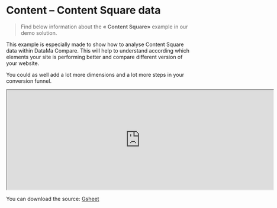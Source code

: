 # Content – Content Square data

> Find below information about the **« Content Square»**  example in our demo solution.

This example is especially made to show how to analyse Content Square data within DataMa Compare. This will help to understand according which elements your site is performing better and compare different version of your website.

You could as well add a lot more dimensions and a lot more steps in your conversion funnel.

<iframe width=720 height=270 src="https://docs.google.com/spreadsheets/d/e/2PACX-1vTXRV_yX735skN1XO80vxldchFr5tii0E1mUgk0vdkaZaOGDxHY9yVZEk0wXb1zag0OVIQzxRBm1zuw/pubhtml?gid=1740449585&amp;single=true&amp;widget=true&amp;headers=false"></iframe>

You can download the source: [Gsheet](https://docs.google.com/spreadsheets/d/1bNEeqm5CfpPmYPr_t4ff1xcJkSBKoVvwJd4vKB0sDzs/edit#gid=1740449585)
